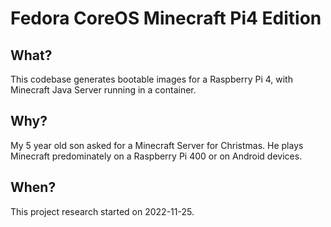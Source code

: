 # Fedora CoreOS Minecraft Pi4 Edition

## What?

This codebase generates bootable images for a Raspberry Pi 4, with Minecraft Java Server running in a container.

## Why?

My 5 year old son asked for a Minecraft Server for Christmas. He plays Minecraft predominately on a Raspberry Pi 400 or on Android devices.

## When?

This project research started on 2022-11-25.

